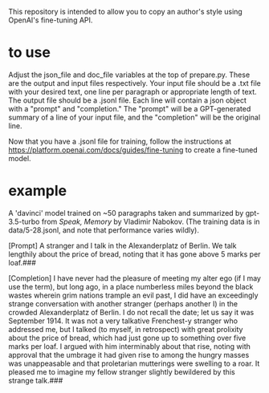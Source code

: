 This repository is intended to allow you to copy an author's style using OpenAI's fine-tuning API.


# to use
Adjust the json_file and doc_file variables at the top of prepare.py. These are the output and input files respectively. Your input file should be a .txt file with your desired text, one line per paragraph or appropriate length of text. The output file should be a .jsonl file. Each line will contain a json object with a "prompt" and "completion." The "prompt" will be a GPT-generated summary of a line of your input file, and the "completion" will be the original line. 

Now that you have a .jsonl file for training, follow the instructions at https://platform.openai.com/docs/guides/fine-tuning to create a fine-tuned model. 

# example

A 'davinci' model trained on ~50 paragraphs taken and summarized by gpt-3.5-turbo from _Speak, Memory_ by Vladimir Nabokov. (The training data is in data/5-28.jsonl, and note that performance varies wildly). 

[Prompt] A stranger and I talk in the Alexanderplatz of Berlin. We talk lengthily about the price of bread, noting that it has gone above 5 marks per loaf.###
 
[Completion] I have never had the pleasure of meeting my alter ego (if I may use the term), but long ago, in a place numberless miles beyond the black wastes wherein grim nations trample an evil past, I did have an exceedingly strange conversation with another stranger (perhaps another I) in the crowded Alexanderplatz of Berlin. I do not recall the date; let us say it was September 1914. It was not a very talkative Frenchest-y stranger who addressed me, but I talked (to myself, in retrospect) with great prolixity about the price of bread, which had just gone up to something over five marks per loaf. I argued with him interminably about that rise, noting with approval that the umbrage it had given rise to among the hungry masses was unappeasable and that proletarian mutterings were swelling to a roar. It pleased me to imagine my fellow stranger slightly bewildered by this strange talk.###


